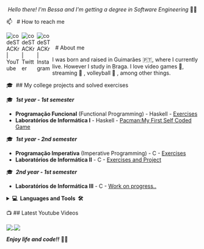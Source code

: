 &nbsp;*Hello there! I'm Bessa and I'm getting a degree in Software Engineering* 👩‍💻

📫 &nbsp; # How to reach me  

<a>&nbsp;[<img align="left" alt="codeSTACKr | YouTube" width="40px" src="https://cdn.jsdelivr.net/npm/simple-icons@v3/icons/youtube.svg"/>][youtube]</a>
<a>&nbsp;[<img align="left" alt="codeSTACKr | Twitter" width="40px" src="https://cdn.jsdelivr.net/npm/simple-icons@v3/icons/twitter.svg"/>][twitter]</a>
<a>&nbsp;[<img align="left" alt="codeSTACKr | Instagram" width="40px" src="https://cdn.jsdelivr.net/npm/simple-icons@v3/icons/instagram.svg"/>][instagram]</a>

&nbsp; # About me

I was born and raised in Guimarães 🇵🇹, where I currently live. However I study in Braga. I love video games 👾, streaming 🎥 , volleyball 🏐 , among other things. 

🎓 &nbsp;## My college projects and solved exercises 

🎓 &nbsp;***1st year - 1st semester***  

- **Programação Funcional** (Functional Programming) - Haskell - [Exercises](https://github.com/assebc/Programacao-Funcional)
- **Laboratórios de Informática I** - Haskell - [Pacman:My First Self Coded Game](https://github.com/assebc/Laboratorios-Informatica-I)

🎓 &nbsp;***1st year - 2nd semester*** 

- **Programação Imperativa** (Imperative Programming) - C - [Exercises](https://github.com/assebc/Programacao-Imperativa)
- **Laboratórios de Informática II** - C - [Exercises and Project](https://github.com/assebc/Laboratorios-Informatica-II)

🎓 &nbsp;***2nd year - 1st semester*** 

- **Laboratórios de Informática III** - C - [Work on progress..](https://github.com/assebc/Laboratorios-Informatica-III)

<details>
  <summary><b>💻&nbsp;&nbsp;Languages&nbsp;and&nbsp;Tools&nbsp;&nbsp;🛠️</b></summary>
  <br/>

<p align="left">[<img align="left" alt="codeSTACKr | Arduino" width="40px" src="https://github.com/devicons/devicon/blob/master/icons/arduino/arduino-original.svg"/>]</a>
<a>&nbsp;[<img align="left" alt="codeSTACKr | C" width="40px" src="https://raw.githubusercontent.com/devicons/devicon/master/icons/c/c-original.svg"/>]</a>
<a>&nbsp;[<img align="left" alt="codeSTACKr | CPP" width="40px" src="https://github.com/devicons/devicon/blob/master/icons/cplusplus/cplusplus-original.svg"/>]</a>
<a>&nbsp;[<img align="left" alt="codeSTACKr | Haskell" width="40px" src="https://raw.githubusercontent.com/devicons/devicon/master/icons/haskell/haskell-original.svg"/>]</a>
<a>&nbsp;[<img align="left" alt="codeSTACKr | HTML" width="40px" src="https://raw.githubusercontent.com/github/explore/80688e429a7d4ef2fca1e82350fe8e3517d3494d/topics/html/html.png"/>]</a>
<a>&nbsp;[<img align="left" alt="codeSTACKr | CSS" width="40px" src="https://raw.githubusercontent.com/github/explore/80688e429a7d4ef2fca1e82350fe8e3517d3494d/topics/css/css.png"/>]</a>
<a>&nbsp;[<img align="left" alt="codeSTACKr | PYTHON" width="40px" src="https://github.com/devicons/devicon/blob/master/icons/python/python-original.svg"/>]</a>
<a>&nbsp;[<img align="left" alt="codeSTACKr | ae" width="40px" src="https://github.com/devicons/devicon/blob/master/icons/aftereffects/aftereffects-plain.svg"/>]</a>
<a>&nbsp;[<img align="left" alt="codeSTACKr | github" width="40px" src="https://raw.githubusercontent.com/github/explore/78df643247d429f6cc873026c0622819ad797942/topics/github/github.png"/>]</a>
<a>&nbsp;[<img align="left" alt="codeSTACKr | ps" width="40px" src ="https://github.com/devicons/devicon/blob/master/icons/photoshop/photoshop-plain.svg"/>]</a>
<a>&nbsp;[<img align="left" alt="codeSTACKr | pr" width="40px" src ="https://github.com/devicons/devicon/blob/master/icons/premierepro/premierepro-plain.svg"/>]</a>
<a>&nbsp;[<img align="left" alt="codeSTACKr | slack" width="40px" src ="https://github.com/devicons/devicon/blob/master/icons/slack/slack-original.svg"/>]</a>
<a>&nbsp;[<img align="left" alt="codeSTACKr | terminal" width="40px" src="https://raw.githubusercontent.com/github/explore/80688e429a7d4ef2fca1e82350fe8e3517d3494d/topics/terminal/terminal.png"/>]</a>
<a>&nbsp;[<img align="left" alt="codeSTACKr | trello" width="40px" src ="https://github.com/devicons/devicon/blob/master/icons/trello/trello-plain.svg"/>]</a>
<a>&nbsp;[<img align="left" alt="codeSTACKr | ubuntu" width="40px" src ="https://github.com/devicons/devicon/blob/master/icons/ubuntu/ubuntu-plain.svg"/>]</a></p>

&nbsp;I hope I can add as many items to this list as possible!

</details>

📺&nbsp;## Latest Youtube Videos
<!-- YOUTUBE:START -->
<!-- YOUTUBE:END -->

<a href="https://lsantos.dev">
  <img align="center" src="https://github-readme-stats.vercel.app/api?username=assebc&count_private=true&show_icons=true&theme=github_dark" />
</a>

<a href="https://lsantos.dev">
  <img align="center" src="https://github-readme-stats.vercel.app/api/top-langs/?username=assebc&theme=github_dark&layout=compact" />
</a>

***Enjoy life and code!!*** 👋😊


[twitter]: https://twitter.com/bessitos_
[youtube]: https://www.youtube.com/channel/UCKz1tkzbzC6SV9CYF7qRE3g
[instagram]: https://instagram.com/bessitos_
